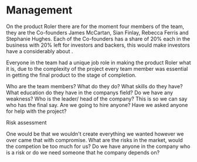 Management
===========================

On the product Roler there are for the moment four members of the team, they are the Co-founders James McCartan, Sian Finlay, Rebecca Ferris and Stephanie Hughes. Each of the Co-founders has a share of 20% each in the business with 20% left for investors and backers, this would make investors have a considerably about .

Everyone in the team had a unique job role in making the product Roler what it is, due to the complexity of the project every team member was essential in getting the final product to the stage of completion. 


Who are the team members?
What do they do?
What skills do they have?
What education do they have in the companys field?
Do we have any weakness?
Who is the leader/ head of the company? This is so we can say who has the final say.
Are we going to hire anyone?
Have we asked anyone for help with the project?


Risk assessment

One would be that we wouldn't create everything we wanted however we over came that with compromise.
What are the risks in the market, would the competion be too much for us? 
Do we have anyone in the company who is a risk or do we need someone that he company depends on?
